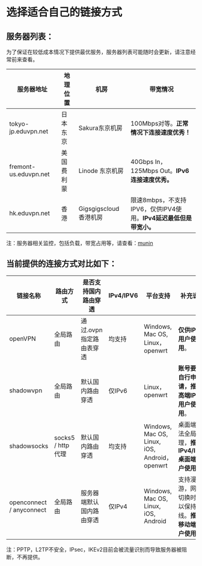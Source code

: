 # 选择适合自己的链接方式

## 服务器列表：

为了保证在较低成本情况下提供最优服务，服务器列表可能随时会更新，请注意经常前来查看。

服务器地址 | 地理位置 | 机房 | 带宽情况 
--- | --- | --- | ---
tokyo-jp.eduvpn.net | 日本 东京 | Sakura东京机房 | 100Mbps对等。**正常情况下连接速度优秀！**
fremont-us.eduvpn.net | 美国 费利蒙 | Linode 东京机房 | 40Gbps In，125Mbps Out。**IPv6连接速度优秀。**
hk.eduvpn.net | 香港 | Gigsgigscloud 香港机房 | 限速8mbps，不支持IPV6，仅供IPV4使用。**IPv4延迟最低但是带宽小。**

注：服务器相关监控，包括负载，带宽占用等，请查看：[munin](https://eduvpn.net/munin)

## 当前提供的连接方式对比如下：

链接名称 | 路由方式 | 是否支持国内路由穿透 | IPv4/IPV6 | 平台支持 | 补充说明
--- | --- | --- | --- | --- | ---
openVPN | 全局路由 | 通过.ovpn指定路由表穿透 | 均支持 | Windows, Mac OS, Linux，openwrt | **仅供IPv6用户使用**。
shadowvpn | 全局路由 | 默认国内路由穿透 | 仅IPv6 | Linux，openwrt | **账号要求自行申请，推荐高端IPv4用户使用**。
shadowsocks | socks5 / http代理 | 默认国内路由穿透 | 均支持 | Windows, Mac OS, Linux, iOS, Android，openwrt | 桌面端无法全局代理，**推荐IPv4/IPv6 桌面端用户使用**。
openconnect / anyconnect | 全局路由 | 服务器端默认国内路由穿透 | 仅IPv4 | Windows, Mac OS, Linux, iOS, Android | 支持漫游，网络切换时可以保持在线。**推荐移动端用户使用**。

注：PPTP，L2TP不安全，IPsec，IKEv2目前会被流量识别而导致服务器被阻断，不再提供。

